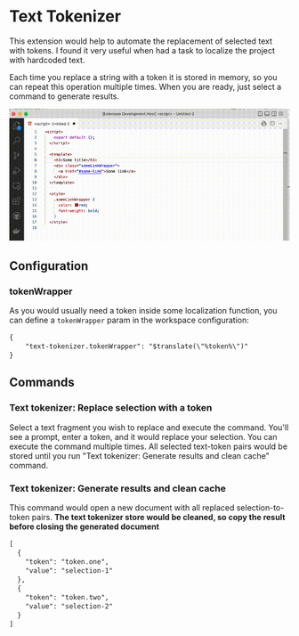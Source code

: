 # Text Tokenizer

This extension would help to automate the replacement of selected text with tokens. I found it very useful when had a task to localize the project with hardcoded text.

Each time you replace a string with a token it is stored in memory, so you can repeat this operation multiple times.
When you are ready, just select a command to generate results.

![Functionality presentation](./presentation.gif)

## Configuration

### tokenWrapper

As you would usually need a token inside some localization function, you can define a `tokenWrapper` param in the workspace configuration:

```
{
    "text-tokenizer.tokenWrapper": "$translate(\"%token%\")"
}
```

## Commands

### Text tokenizer: Replace selection with a token

Select a text fragment you wish to replace and execute the command. You'll see a prompt, enter a token, and it would replace your selection.
You can execute the command multiple times. All selected text-token pairs would be stored until you run "Text tokenizer: Generate results and clean cache" command.

### Text tokenizer: Generate results and clean cache

This command would open a new document with all replaced selection-to-token pairs.
**The text tokenizer store would be cleaned, so copy the result before closing the generated document**

```
[
  {
    "token": "token.one",
    "value": "selection-1"
  },
  {
    "token": "token.two",
    "value": "selection-2"
  }
]
```
